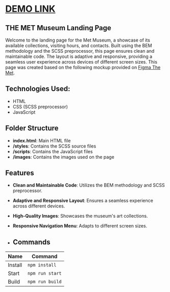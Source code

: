 # [DEMO LINK](https://martachobaniuk.github.io/met_landing_page/)

## THE MET Museum Landing Page

Welcome to the landing page for the Met Museum, a showcase of its available collections, visiting hours, and contacts. Built using the BEM methodology and the SCSS preprocessor, this page ensures clean and maintainable code. The layout is adaptive and responsive, providing a seamless user experience across devices of different screen sizes. This page was created based on the following mockup provided on [Figma The Met](https://www.figma.com/design/lSR1m42L9YwzQwzzxKwHpw/THE-MET?node-id=8590-29&node-type=canvas&t=P9MaSKiA7CQldWPV-0).

## Technologies Used:
- HTML
- CSS (SCSS preprocessor)
- JavaScript

## Folder Structure

- **index.html**: Main HTML file
- **/styles**: Contains the SCSS source files
- **/scripts**: Contains the JavaScript files
- **/images**: Contains the images used on the page

## Features

- **Clean and Maintainable Code**: Utilizes the BEM methodology and SCSS preprocessor.
- **Adaptive and Responsive Layout**: Ensures a seamless experience across different devices.
- **High-Quality Images**: Showcases the museum's art collections.
- **Responsive Navigation Menu**: Adapts to different screen sizes.

- ## Commands

| Name   | Command          |
|--------|------------------|
| Install| `npm install`    |
| Start  | `npm run start`   |
| Build  | `npm run build`   |

